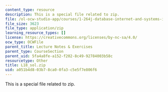 ```yaml
---
content_type: resource
description: This is a special file related to zip.
file: /ol-ocw-studio-app/courses/1-264j-database-internet-and-systems-integration-technologies-fall-2013/a051b4d803b78ca00fa3c5e5f7e806f6_L18_sol.zip
file_size: 3623
file_type: application/zip
learning_resource_types: []
license: https://creativecommons.org/licenses/by-nc-sa/4.0/
ocw_type: OCWFile
parent_title: Lecture Notes & Exercises
parent_type: CourseSection
parent_uid: 5fa4a8fe-a152-f202-8c49-92784003b58c
resourcetype: Other
title: L18_sol.zip
uid: a051b4d8-03b7-8ca0-0fa3-c5e5f7e806f6
---
```

This is a special file related to zip.
